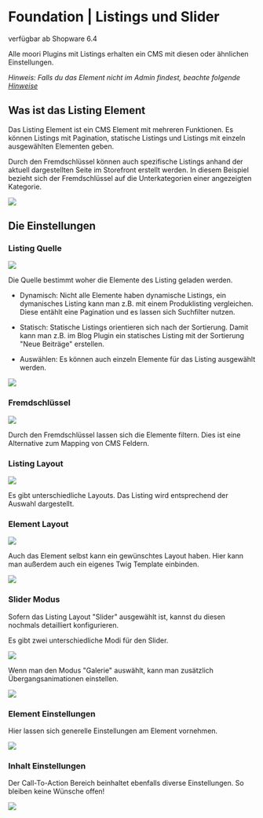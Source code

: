 # Foundation | Listings und Slider

verfügbar ab Shopware 6.4

Alle moori Plugins mit Listings erhalten ein CMS mit diesen oder ähnlichen Einstellungen.

_Hinweis: Falls du das Element nicht im Admin findest, 
beachte folgende  [Hinweise](../faq.md)_

## Was ist das Listing Element

Das Listing Element ist ein CMS Element mit mehreren Funktionen.
Es können Listings mit Pagination, statische Listings und Listings mit einzeln ausgewählten
Elementen geben.

Durch den Fremdschlüssel können auch spezifische Listings anhand der aktuell dargestellten
Seite im Storefront erstellt werden. In diesem Beispiel bezieht sich der Fremdschlüssel auf
die Unterkategorien einer angezeigten Kategorie.

![](images/listing-01.jpg)

## Die Einstellungen

### Listing Quelle

![](images/listing-02.jpg)

Die Quelle bestimmt woher die Elemente des Listing geladen werden.

- Dynamisch: Nicht alle Elemente haben dynamische Listings, ein dymanisches
  Listing kann man z.B. mit einem Produklisting vergleichen. Diese entählt eine Pagination
  und es lassen sich Suchfilter nutzen.
  
- Statisch: Statische Listings orientieren sich nach der Sortierung. Damit kann man z.B. 
  im Blog Plugin ein statisches Listing mit der Sortierung "Neue Beiträge" erstellen.
  
- Auswählen: Es können auch einzeln Elemente für das Listing ausgewählt werden.

![](images/listing-03.jpg)

### Fremdschlüssel

![](images/listing-04.jpg)

Durch den Fremdschlüssel lassen sich die Elemente filtern. Dies ist eine Alternative
zum Mapping von CMS Feldern.

### Listing Layout

![](images/listing-05.jpg)

Es gibt unterschiedliche Layouts. Das Listing wird entsprechend der Auswahl dargestellt.

### Element Layout

![](images/listing-06.jpg)

Auch das Element selbst kann ein gewünschtes Layout haben. Hier kann man außerdem auch 
ein eigenes Twig Template einbinden.

![](images/listing-07.jpg)

### Slider Modus

Sofern das Listing Layout "Slider" ausgewählt ist, kannst du diesen nochmals detailliert
konfigurieren.

Es gibt zwei unterschiedliche Modi für den Slider.

![](images/listing-08.jpg)

Wenn man den Modus "Galerie" auswählt, kann man zusätzlich Übergangsanimationen einstellen.

![](images/listing-09.jpg)

### Element Einstellungen

Hier lassen sich generelle Einstellungen am Element vornehmen.

![](images/listing-10.jpg)

### Inhalt Einstellungen

Der Call-To-Action Bereich beinhaltet ebenfalls diverse Einstellungen. So bleiben keine Wünsche offen!

![](images/listing-11.jpg)

